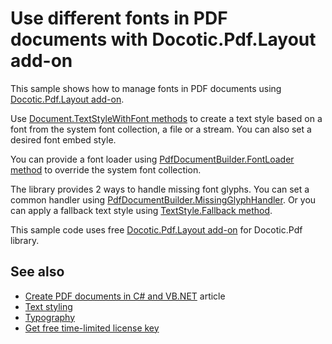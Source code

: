 # Use different fonts in PDF documents with Docotic.Pdf.Layout add-on
This sample shows how to manage fonts in PDF documents using [Docotic.Pdf.Layout add-on](https://www.nuget.org/packages/BitMiracle.Docotic.Pdf.Layout/).

Use [Document.TextStyleWithFont methods](https://bitmiracle.com/pdf-library/api/layout/document-textstylewithfont)
to create a text style based on a font from the system font collection, a file or a stream. You can also set a desired font embed style.

You can provide a font loader using [PdfDocumentBuilder.FontLoader method](https://bitmiracle.com/pdf-library/api/layout/pdfdocumentbuilder-fontloader)
to override the system font collection.

The library provides 2 ways to handle missing font glyphs. You can set a common handler using
[PdfDocumentBuilder.MissingGlyphHandler](https://bitmiracle.com/pdf-library/api/layout/pdfdocumentbuilder-missingglyphhandler).
Or you can apply a fallback text style using [TextStyle.Fallback method](https://bitmiracle.com/pdf-library/api/layout/textstyle-fallback).

This sample code uses free [Docotic.Pdf.Layout add-on](https://www.nuget.org/packages/BitMiracle.Docotic.Pdf.Layout/) for Docotic.Pdf library.

## See also
* [Create PDF documents in C# and VB.NET](https://bitmiracle.com/pdf-library/create-pdf.aspx) article
* [Text styling](/Samples/Layout/TextStyling)
* [Typography](/Samples/Layout/Typography)
* [Get free time-limited license key](https://bitmiracle.com/pdf-library/download-pdf-library.aspx)